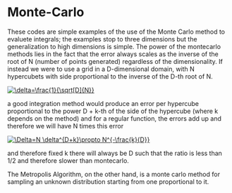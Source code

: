 # Monte-Carlo
These codes are simple examples of the use of the Monte Carlo method to evaluete integrals; the examples stop to three dimensions but the generalization to high dimensions is simple.
The power of the montecarlo methods lies in the fact that the error always scales as the inverse of the root of N (number of points generated) regardless of the dimensionality.
If instead we were to use a grid in a D-dimensional domain, with N hypercubets with side proportional to the inverse of the D-th root of N.

<a href="https://www.codecogs.com/eqnedit.php?latex=\delta=\frac{1}{\sqrt[D]{N}}" target="_blank"><img src="https://latex.codecogs.com/png.latex?\delta=\frac{1}{\sqrt[D]{N}}" title="\delta=\frac{1}{\sqrt[D]{N}}" /></a>


a good integration method would produce an error per hypercube proportional to the power D + k-th of the side of the hypercube (where k depends on the method) and for a regular function, the errors add up and therefore we will have N times this error

<a href="https://www.codecogs.com/eqnedit.php?latex=\Delta=N&space;\delta^{D&plus;k}\propto&space;N^{-\frac{k}{D}}" target="_blank"><img src="https://latex.codecogs.com/png.latex?\Delta=N&space;\delta^{D&plus;k}\propto&space;N^{-\frac{k}{D}}" title="\Delta=N \delta^{D+k}\propto N^{-\frac{k}{D}}" /></a>

and therefore fixed k there will always be D such that the ratio is less than 1/2 and therefore slower than montecarlo.

The Metropolis Algorithm, on the other hand, is a monte carlo method for sampling an unknown distribution starting from one proportional to it.
